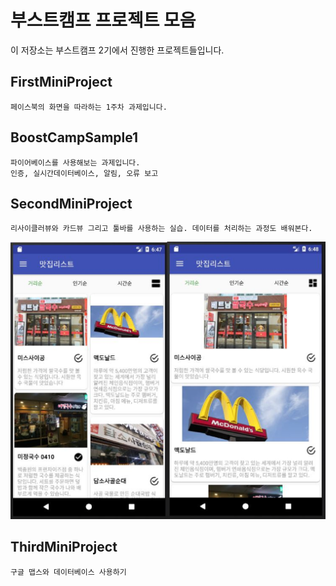 # 부스트캠프 프로젝트 모음
이 저장소는 부스트캠프 2기에서 진행한 프로젝트들입니다.

## FirstMiniProject
```
페이스북의 화면을 따라하는 1주차 과제입니다.
```

## BoostCampSample1
```
파이어베이스를 사용해보는 과제입니다.
인증, 실시간데이터베이스, 알림, 오류 보고
```
## SecondMiniProject

```
리사이클러뷰와 카드뷰 그리고 툴바를 사용하는 실습. 데이터를 처리하는 과정도 배워본다.
```

![SecondMiniProject](./Imgs/SecondMiniProject.png)

## ThirdMiniProject

```
구글 맵스와 데이터베이스 사용하기
```
